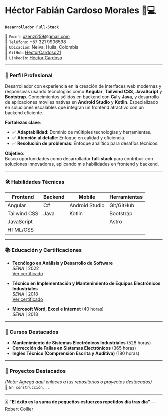 # Héctor Fabián Cardoso Morales 👨💻  
**`Desarrollador Full-Stack`**  

📧 `Email`: [xzenzi259@gmail.com](mailto:xzenzi259@gmail.com)  
📱 `Teléfono`: +57 321 9906598  
📍 `Ubicación`: Neiva, Huila, Colombia  
🔗 `GitHub`: [HectorCardoso21](https://github.com/HectorCardoso21)  
🔗 `LinkedIn`: [Héctor Cardoso](https://www.linkedin.com/in/h%C3%A9ctor-cardoso-52b45b28b/)

---

### 🚀 **Perfil Profesional**  
Desarrollador con experiencia en la creación de interfaces web modernas y responsivas usando tecnologías como **Angular**, **Tailwind CSS**, **JavaScript** y **Bootstrap**. Conocimientos sólidos en backend con **C#** y **Java**, y desarrollo de aplicaciones móviles nativas en **Android Studio** y **Kotlin**. Especializado en soluciones escalables que integran un frontend atractivo con un backend eficiente.  

**Fortalezas clave**:  
- ✅ **Adaptabilidad**: Dominio de múltiples tecnologías y herramientas.  
- ✅ **Atención al detalle**: Enfoque en calidad y eficiencia.  
- ✅ **Resolución de problemas**: Enfoque analítico para desafíos técnicos.  

**Objetivo**:  
Busco oportunidades como desarrollador **full-stack** para contribuir con soluciones innovadoras, aplicando mis habilidades en frontend y backend.

---

### 🛠 **Habilidades Técnicas**  
| **Frontend**       | **Backend** | **Mobile**         | **Herramientas**       |
|---------------------|-------------|--------------------|------------------------|
| Angular             | C#          | Android Studio     | Git/GitHub            |
| Tailwind CSS        | Java        | Kotlin             | Bootstrap             |
| JavaScript          |             |                    | Astro                 |
| HTML/CSS            |             |                    |                       |

---

### 📚 **Educación y Certificaciones**  
- **Tecnólogo en Análisis y Desarrollo de Software**  
  *SENA* | 2022  
  [Ver certificado](http://certificados.sena.edu.co/9527002278538TI1076503551N)  

- **Técnico en Implementación y Mantenimiento de Equipos Electrónicos Industriales**  
  *SENA* | 2018  
  [Ver certificado](http://certificados.sena.edu.co/9527001746479TI1076503551C)  

- **Microsoft Word, Excel e Internet** (40 horas)  
  *SENA* | 2018  

---

### 📜 **Cursos Destacados**  
- **Mantenimiento de Sistemas Electrónicos Industriales** (528 horas)  
- **Corrección de Fallas en Sistemas Electrónicos** (365 horas)  
- **Inglés Técnico (Comprensión Escrita y Auditiva)** (180 horas)  

---

### 🌟 **Proyectos Destacados**  
*(Nota: Agrega aquí enlaces a tus repositorios o proyectos destacados)*  
🔨 `En construcción...`  

---

⏳ **"El éxito es la suma de pequeños esfuerzos repetidos día tras día"** — Robert Collier  
